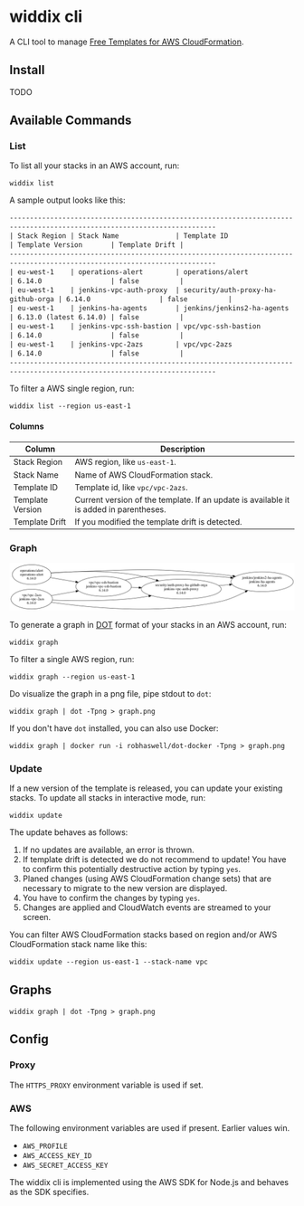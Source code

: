 # widdix cli

A CLI tool to manage [Free Templates for AWS CloudFormation](https://github.com/widdix/aws-cf-templates).

## Install

TODO

## Available Commands

### List

To list all your stacks in an AWS account, run:

```
widdix list
```

A sample output looks like this:

```
-------------------------------------------------------------------------------------------------------------------------
| Stack Region | Stack Name              | Template ID                        | Template Version       | Template Drift |
-------------------------------------------------------------------------------------------------------------------------
| eu-west-1    | operations-alert        | operations/alert                   | 6.14.0                 | false          |
| eu-west-1    | jenkins-vpc-auth-proxy  | security/auth-proxy-ha-github-orga | 6.14.0                 | false          |
| eu-west-1    | jenkins-ha-agents       | jenkins/jenkins2-ha-agents         | 6.13.0 (latest 6.14.0) | false          |
| eu-west-1    | jenkins-vpc-ssh-bastion | vpc/vpc-ssh-bastion                | 6.14.0                 | false          |
| eu-west-1    | jenkins-vpc-2azs        | vpc/vpc-2azs                       | 6.14.0                 | false          |
-------------------------------------------------------------------------------------------------------------------------
```

To filter a AWS single region, run:

```
widdix list --region us-east-1
```

#### Columns

| Column           | Description                                                                            |
| ---------------- | -------------------------------------------------------------------------------------- |
| Stack Region     | AWS region, like `us-east-1`.                                                          |
| Stack Name       | Name of AWS CloudFormation stack.                                                      |
| Template ID      | Template id, like `vpc/vpc-2azs`.                                                      |
| Template Version | Current version of the template. If an update is available it is added in parentheses. |
| Template Drift   | If you modified the template drift is detected.                                        |

### Graph

![Graph](graph.png)

To generate a graph in [DOT](https://graphviz.gitlab.io/_pages/doc/info/lang.html) format of your stacks in an AWS account, run:

```
widdix graph
```

To filter a single AWS region, run:

```
widdix graph --region us-east-1
```

Do visualize the graph in a png file, pipe stdout to `dot`:

```
widdix graph | dot -Tpng > graph.png
```

If you don't have `dot` installed, you can also use Docker:

```
widdix graph | docker run -i robhaswell/dot-docker -Tpng > graph.png
```

### Update

If a new version of the template is released, you can update your existing stacks. To update all stacks in interactive mode, run:

```
widdix update
```

The update behaves as follows:

1. If no updates are available, an error is thrown.
1. If template drift is detected we do not recommend to update! You have to confirm this potentially destructive action by typing `yes`.
1. Planed changes (using AWS CloudFormation change sets) that are necessary to migrate to the new version are displayed. 
1. You have to confirm the changes by typing `yes`.
1. Changes are applied and CloudWatch events are streamed to your screen.

You can filter AWS CloudFormation stacks based on region and/or AWS CloudFormation stack name like this:

```
widdix update --region us-east-1 --stack-name vpc
```

## Graphs

```
widdix graph | dot -Tpng > graph.png
```

## Config

### Proxy

The `HTTPS_PROXY` environment variable is used if set.

### AWS

The following environment variables are used if present. Earlier values win.

* `AWS_PROFILE`
* `AWS_ACCESS_KEY_ID`
* `AWS_SECRET_ACCESS_KEY`

The widdix cli is implemented using the AWS SDK for Node.js and behaves as the SDK specifies.
